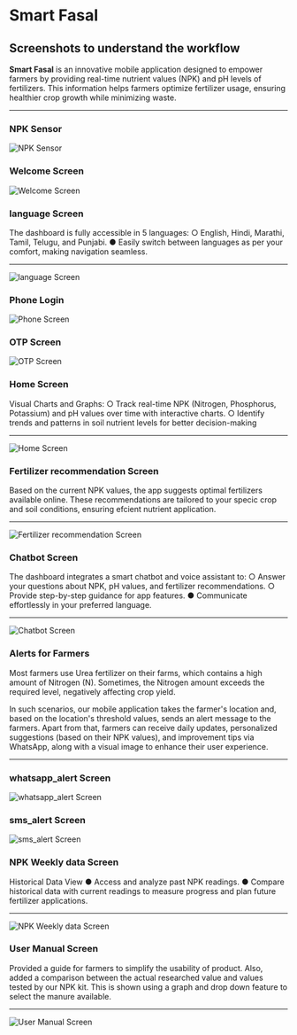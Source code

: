 # Smart Fasal 

## Screenshots to understand the workflow

**Smart Fasal** is an innovative mobile application designed to empower farmers by providing real-time nutrient values (NPK) and pH levels of fertilizers. This information helps farmers optimize fertilizer usage, ensuring healthier crop growth while minimizing waste.

---

### NPK Sensor 
![NPK Sensor](assets/appimages/npk_sensor_kit.png)

### Welcome Screen
![Welcome Screen](assets/appimages/welcome_screen.png)

### language Screen

The dashboard is fully accessible in 5 languages:
○ English, Hindi, Marathi, Tamil, Telugu, and Punjabi.
● Easily switch between languages as per your comfort, making navigation
seamless.

---
![language Screen](assets/appimages/language.png)

### Phone Login
![Phone Screen](assets/appimages/phonelogin.png)
### OTP Screen
![OTP Screen](assets/appimages/otp.png)
### Home Screen
Visual Charts and Graphs:
○ Track real-time NPK (Nitrogen, Phosphorus, Potassium) and pH
values over time with interactive charts.
○ Identify trends and patterns in soil nutrient levels for better
decision-making


---

![Home Screen](assets/appimages/homescreen.png)

### Fertilizer recommendation Screen

Based on the current NPK values, the app suggests optimal fertilizers
available online.
These recommendations are tailored to your specic crop and soil
conditions, ensuring efcient nutrient application.

---
![Fertilizer recommendation Screen](assets/appimages/fertilizerrecomm.png)



### Chatbot Screen

The dashboard integrates a smart chatbot and voice assistant to:
○ Answer your questions about NPK, pH values, and fertilizer
recommendations.
○ Provide step-by-step guidance for app features.
● Communicate effortlessly in your preferred language.


---

![Chatbot Screen](assets/appimages/chatbot.png)

### Alerts for Farmers

Most farmers use Urea fertilizer on their farms, which contains a high amount of Nitrogen (N). Sometimes, the Nitrogen amount exceeds the required level, negatively affecting crop yield. 

In such scenarios, our mobile application takes the farmer's location and, based on the location's threshold values, sends an alert message to the farmers. Apart from that, farmers can receive daily updates, personalized suggestions (based on their NPK values), and improvement tips via WhatsApp, along with a visual image to enhance their user experience.

---

### whatsapp_alert Screen
![whatsapp_alert Screen](assets/appimages/whatsapp_alert.png)

### sms_alert Screen
![sms_alert Screen](assets/appimages/sms_alert.png)

### NPK Weekly data Screen

Historical Data View
● Access and analyze past NPK readings.
● Compare historical data with current readings to measure progress and
plan future fertilizer applications.


---
![NPK Weekly data Screen](assets/appimages/npk_weeklyData.png)


### User Manual Screen
Provided a guide for farmers to simplify the usability of product.
Also, added a comparison between the actual researched value and values
tested by our NPK kit. This is shown using a graph and drop down feature
to select the manure available.

---
![User Manual Screen](assets/appimages/user_manual.png)